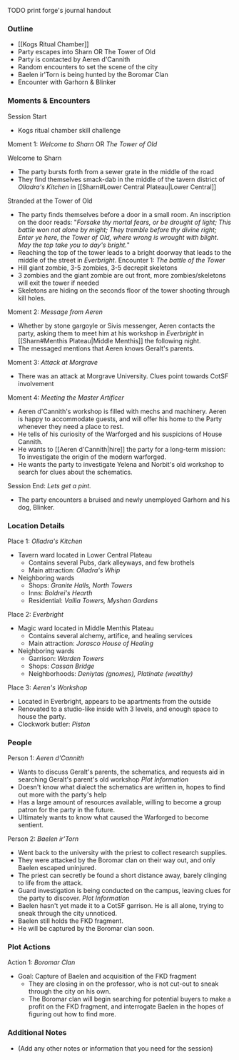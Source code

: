 TODO
print forge's journal handout
### Outline
- [[Kogs Ritual Chamber]]
- Party escapes into Sharn OR The Tower of Old
- Party is contacted by Aeren d'Cannith
- Random encounters to set the scene of the city
- Baelen ir'Torn is being hunted by the Boromar Clan
- Encounter with Garhorn & Blinker

### Moments & Encounters

Session Start
- Kogs ritual chamber skill challenge

Moment 1: *Welcome to Sharn* OR *The Tower of Old*

Welcome to Sharn
- The party bursts forth from a sewer grate in the middle of the road
- They find themselves smack-dab in the middle of the tavern district of *Olladra's Kitchen* in [[Sharn#Lower Central Plateau|Lower Central]]

Stranded at the Tower of Old
- The party finds themselves before a door in a small room. An inscription on the door reads: "*Forsake thy mortal fears, or be drought of light; This battle won not alone by might; They tremble before thy divine right; Enter ye here, the Tower of Old, where wrong is wrought with blight. May the top take you to day's bright.*"
- Reaching the top of the tower leads to a bright doorway that leads to the middle of the street in *Everbright*.
Encounter 1: *The battle of the Tower*
- Hill giant zombie, 3-5 zombies, 3-5 decrepit skeletons
- 3 zombies and the giant zombie are out front, more zombies/skeletons will exit the tower if needed
- Skeletons are hiding on the seconds floor of the tower shooting through kill holes.

Moment 2: *Message from Aeren*
- Whether by stone gargoyle or Sivis messenger, Aeren contacts the party, asking them to meet him at his workshop in *Everbright* in [[Sharn#Menthis Plateau|Middle Menthis]] the following night.
- The messaged mentions that Aeren knows Geralt's parents.

Moment 3: *Attack at Morgrave*
- There was an attack at Morgrave University. Clues point towards CotSF involvement

Moment 4: *Meeting the Master Artificer*
- Aeren d'Cannith's workshop is filled with mechs and machinery. Aeren is happy to accommodate guests, and will offer his home to the Party whenever they need a place to rest.
- He tells of his curiosity of the Warforged and his suspicions of House Cannith.
- He wants to [[Aeren d'Cannith|hire]] the party for a long-term mission: To investigate the origin of the modern warforged.
- He wants the party to investigate Yelena and Norbit's old workshop to search for clues about the schematics.

Session End: *Lets get a pint.*
- The party encounters a bruised and newly unemployed Garhorn and his dog, Blinker.

### Location Details

Place 1: *Olladra's Kitchen*
- Tavern ward located in Lower Central Plateau
	- Contains several Pubs, dark alleyways, and few brothels
	- Main attraction: *Olladra's Whip*
- Neighboring wards
	- Shops: *Granite Halls, North Towers*
	- Inns: *Boldrei's Hearth*
	- Residential: *Vallia Towers, Myshan Gardens*

Place 2: *Everbright*
- Magic ward located in Middle Menthis Plateau
	- Contains several alchemy, artifice, and healing services
	- Main attraction: *Jorasco House of Healing*
- Neighboring wards
	- Garrison: *Warden Towers*
	- Shops: *Cassan Bridge*
	- Neighborhoods: *Deniytas (gnomes), Platinate (wealthy)*

Place 3: *Aeren's Workshop*
- Located in Everbright, appears to be apartments from the outside
- Renovated to a studio-like inside with 3 levels, and enough space to house the party.
- Clockwork butler: *Piston*

### People

Person 1: *Aeren d'Cannith*
- Wants to discuss Geralt's parents, the schematics, and requests aid in searching Geralt's parent's old workshop
*Plot Information*
- Doesn't know what dialect the schematics are written in, hopes to find out more with the party's help
- Has a large amount of resources available, willing to become a group patron for the party in the future.
- Ultimately wants to know what caused the Warforged to become sentient.

Person 2: *Baelen ir'Torn*
- Went back to the university with the priest to collect research supplies.
- They were attacked by the Boromar clan on their way out, and only Baelen escaped uninjured. 
- The priest can secretly be found a short distance away, barely clinging to life from the attack.
- Guard investigation is being conducted on the campus, leaving clues for the party to discover.
*Plot Information*
- Baelen hasn't yet made it to a CotSF garrison. He is all alone, trying to sneak through the city unnoticed.
- Baelen still holds the FKD fragment.
- He will be captured by the Boromar clan soon.

### Plot Actions

Action 1: *Boromar Clan*
- Goal: Capture of Baelen and acquisition of the FKD fragment
	- They are closing in on the professor, who is not cut-out to sneak through the city on his own.
	- The Boromar clan will begin searching for potential buyers to make a profit on the FKD fragment, and interrogate Baelen in the hopes of figuring out how to find more.

### Additional Notes

- (Add any other notes or information that you need for the session)
